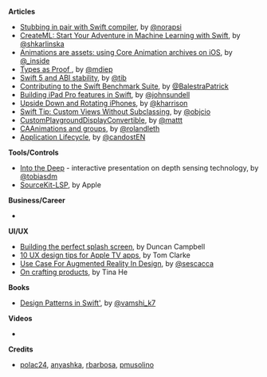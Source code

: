 
**Articles**

* [Stubbing in pair with Swift compiler](https://medium.com/@londeix/stubbing-in-pair-with-swift-compiler-c951770a295b), by [@norapsi](https://twitter.com/norapsi)
* [CreateML: Start Your Adventure in Machine Learning with Swift](https://www.netguru.co/codestories/createml-start-your-adventure-in-machine-learning-with-swift), by [@shkarlinska](https://twitter.com/shkarlinska)
* [Animations are assets: using Core Animation archives on iOS](https://rambo.codes/ios/2018/11/11/animations-are-assets.html), by [@_inside](https://www.twitter.com/_inside)
* [Types as Proof ](https://matt.diephouse.com/2018/11/types-as-proof/), by [@mdiep](https://twitter.com/mdiep)
* [Swift 5 and ABI stability](https://theswiftdev.com/2018/11/06/swift-5-and-abi-stability), by [@tib](https://github.com/tib)
* [Contributing to the Swift Benchmark Suite](https://patrickbalestra.com/blog/2018/11/12/contributing-to-the-swift-benchmark-suite.html), by [@BalestraPatrick](https://twitter.com/BalestraPatrick)
* [Building iPad Pro features in Swift](https://www.swiftbysundell.com/posts/building-ipad-pro-features-in-swift), by [@johnsundell](https://twitter.com/johnsundell)
* [Upside Down and Rotating iPhones](https://useyourloaf.com/blog/upside-down-and-rotating-iphones/), by [@kharrison](https://twitter.com/kharrison)
* [Swift Tip: Custom Views Without Subclassing](https://www.objc.io/blog/2018/11/13/subclassing-alternatives/), by [@objcio](https://twitter.com/objcio)
* [Custom​Playground​Display​Convertible](https://nshipster.com/customplaygrounddisplayconvertible/), by [@mattt](https://twitter.com/mattt)
* [CAAnimations and groups](https://rolandleth.com/caanimations-and-groups), by [@rolandleth](https://twitter.com/rolandleth)
* [Application Lifecycle](https://theswiftpost.co/application-lifecycle/), by [@candostEN](https://twitter.com/candostEN)

**Tools/Controls**

* [Into the Deep](https://git.kabellmunk.dk/talks/into-the-deep) - interactive presentation on depth sensing technology, by [@tobiasdm](https://twitter.com/tobiasdm)
* [SourceKit-LSP](https://github.com/apple/sourcekit-lsp), by Apple

**Business/Career**

* 

**UI/UX**

* [Building the perfect splash screen](https://medium.com/@duncancampbell/building-the-perfect-splash-screen-46e080395f06), by Duncan Campbell
* [10 UX design tips for Apple TV apps](https://www.justinmind.com/blog/10-ux-design-tips-for-apple-tv-apps/), by Tom Clarke
* [Use Case For Augmented Reality In Design](https://www.smashingmagazine.com/2018/11/use-case-for-augmented-reality-in-design/), by [@sescacca](https://twitter.com/sescacca)
* [On crafting products](https://blog.prototypr.io/on-crafting-products-a105f7582b6), by Tina He

**Books**
* [Design Patterns in Swift'](https://github.com/VamshiIITBHU14/DesignPatternsInSwift), by [@vamshi_k7](https://twitter.com/vamshi_k7)

**Videos**

* 

**Credits**

* [polac24](https://github.com/polac24), [anyashka](https://github.com/anyashka), [rbarbosa](https://github.com/rbarbosa), [pmusolino](https://github.com/pmusolino)
